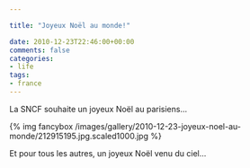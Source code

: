 ```yaml
---

title: "Joyeux Noël au monde!"

date: 2010-12-23T22:46:00+00:00
comments: false
categories: 
- life
tags:
- france
---
```


La SNCF souhaite un joyeux Noël au parisiens...

{% img fancybox /images/gallery/2010-12-23-joyeux-noel-au-monde/212915195.jpg.scaled1000.jpg %}

Et pour tous les autres, un joyeux Noël venu du ciel...


